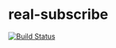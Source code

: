 # real-subscribe 
[![Build Status](https://travis-ci.com/admxj/real-subscribe.svg?branch=master)](https://travis-ci.com/admxj/real-subscribe)

